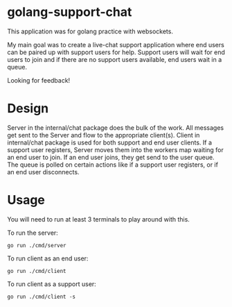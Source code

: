 # golang-support-chat
This application was for golang practice with websockets. 

My main goal was to create a live-chat support application where end users can be paired up with support users for help. Support users will wait for end users to join and if there are no support users available, end users wait in a queue.

Looking for feedback!

# Design
Server in the internal/chat package does the bulk of the work. All messages get sent to the Server and flow to the appropriate client(s). Client in internal/chat package is used for both support and end user clients. If a support user registers, Server moves them into the workers map waiting for an end user to join. If an end user joins, they get send to the user queue. The queue is polled on certain actions like if a support user registers, or if an end user disconnects.

# Usage
You will need to run at least 3 terminals to play around with this.

To run the server:
```
go run ./cmd/server
```

To run client as an end user:
```
go run ./cmd/client
```

To run client as a support user:
```
go run ./cmd/client -s
```